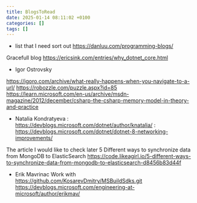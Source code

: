 ```yaml
---
title: BlogsToRead
date: 2025-01-14 08:11:02 +0100
categories: []
tags: []
---
```


- list that I need sort out 
<https://danluu.com/programming-blogs/>

Gracefull blog
https://ericsink.com/entries/why_dotnet_core.html

- Igor Ostrovsky

<https://igoro.com/archive/what-really-happens-when-you-navigate-to-a-url/>
<https://robozzle.com/puzzle.aspx?id=85>
<https://learn.microsoft.com/en-us/archive/msdn-magazine/2012/december/csharp-the-csharp-memory-model-in-theory-and-practice>


- Natalia Kondratyeva
: <https://devblogs.microsoft.com/dotnet/author/knatalia/>
: <https://devblogs.microsoft.com/dotnet/dotnet-8-networking-improvements/>


The article I would like to check later
5 Different ways to synchronize data from MongoDB to ElasticSearch
https://code.likeagirl.io/5-different-ways-to-synchronize-data-from-mongodb-to-elasticsearch-d8456b83d44f

- Erik Mavrinac
Work with https://github.com/KosarevDmitry/MSBuildSdks.git
https://devblogs.microsoft.com/engineering-at-microsoft/author/erikmav/


